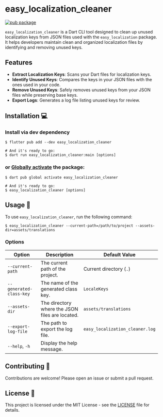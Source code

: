 # easy_localization_cleaner

[![pub package](https://img.shields.io/pub/v/easy_localization_cleaner.svg)](https://pub.dartlang.org/packages/easy_localization_cleaner)

`easy_localization_cleaner` is a Dart CLI tool designed to clean up unused localization keys from JSON files used with the `easy_localization` package. It helps developers maintain clean and organized localization files by identifying and removing unused keys.

## Features

- **Extract Localization Keys**: Scans your Dart files for localization keys.
- **Identify Unused Keys**: Compares the keys in your JSON files with the ones used in your code.
- **Remove Unused Keys**: Safely removes unused keys from your JSON files while preserving base keys.
- **Export Logs**: Generates a log file listing unused keys for review.

## Installation 💻

### Install via dev dependency

```shell
$ flutter pub add --dev easy_localization_cleaner

# And it's ready to go:
$ dart run easy_localization_cleaner:main [options]
```

### or [Globally activate][] the package:

[globally activate]: https://dart.dev/tools/pub/cmd/pub-global

```shell
$ dart pub global activate easy_localization_cleaner

# And it's ready to go:
$ easy_localization_cleaner [options]
```

## Usage 🚀

To use `easy_localization_cleaner`, run the following command:

```shell
$ easy_localization_cleaner --current-path=/path/to/project --assets-dir=assets/translations
```

### Options

| Option                  | Description                                     | Default Value                   |
| ----------------------- | ----------------------------------------------- | ------------------------------- |
| `--current-path`        | The current path of the project.                | Current directory (`.`)         |
| `--generated-class-key` | The name of the generated class key.            | `LocaleKeys`                    |
| `--assets-dir`          | The directory where the JSON files are located. | `assets/translations`           |
| `--export-log-file`     | The path to export the log file.                | `easy_localization_cleaner.log` |
| `--help`, `-h`          | Display the help message.                       |

## Contributing 🤝

Contributions are welcome! Please open an issue or submit a pull request.

## License 📄

This project is licensed under the MIT License - see the [LICENSE](LICENSE) file for details.
